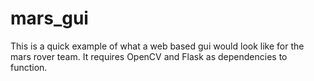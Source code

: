 # mars_gui

This is a quick example of what a web based gui would look like for the mars rover team.
It requires OpenCV and Flask as dependencies to function.
